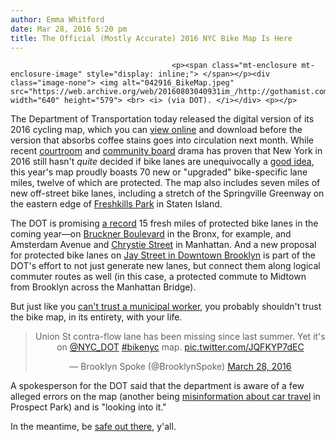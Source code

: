 ```yaml
---
author: Emma Whitford
date: Mar 28, 2016 5:20 pm
title: The Official (Mostly Accurate) 2016 NYC Bike Map Is Here 
---
```


	
										<p><span class="mt-enclosure mt-enclosure-image" style="display: inline;"> </span></p><div class="image-none"> <img alt="042916_BikeMap.jpeg" src="https://web.archive.org/web/20160803040931im_/http://gothamist.com/attachments/nyc_ewhitford/042916_BikeMap.jpeg" width="640" height="579"> <br> <i> (via DOT). </i></div> <p></p>

<p>The Department of Transportation today released the digital version of its 2016 cycling map, which you can <a href="https://web.archive.org/web/20160803040931/http://www.nyc.gov/html/dot/html/bicyclists/bikemaps.shtml">view online</a> and download before the version that absorbs coffee stains goes into circulation next month. While recent <a href="https://web.archive.org/web/20160803040931/http://gothamist.com/2016/03/15/judge_revives_prospect_park_west_bi.php">courtroom</a> and <a href="https://web.archive.org/web/20160803040931/http://gothamist.com/2016/02/03/amsterdam_ave_bike_lane.php">community board</a> drama has proven that New York in 2016 still hasn&apos;t <em>quite</em> decided if bike lanes are unequivocally a <a href="https://web.archive.org/web/20160803040931/http://gothamist.com/2015/09/22/measured_bike_lane_feedback.php">good idea</a>, this year&apos;s map proudly boasts 70 new or &quot;upgraded&quot; bike-specific lane miles, twelve of which are protected. The map also includes seven miles of new off-street bike lanes, including a stretch of the Springville Greenway on the eastern edge of <a href="https://web.archive.org/web/20160803040931/http://gothamist.com/2015/07/28/freshkills_dump_now_park.php">Freshkills Park</a> in Staten Island. </p>

<p>The DOT is promising <a href="https://web.archive.org/web/20160803040931/http://gothamist.com/2016/03/10/protected_bike_lanes.php">a record</a> 15 fresh miles of protected bike lanes in the coming year&#x2014;on <a href="https://web.archive.org/web/20160803040931/http://www.streetsblog.org/2015/03/13/cb-2-panel-signs-off-on-dot-proposal-for-bruckner-blvd-protected-bikeway/">Bruckner Boulevard</a> in the Bronx, for example, and Amsterdam Avenue and <a href="https://web.archive.org/web/20160803040931/http://gothamist.com/2016/03/07/bike_lane_chrystie_street.php">Chrystie Street</a> in Manhattan. And a new proposal for protected bike lanes on <a href="https://web.archive.org/web/20160803040931/http://gothamist.com/2016/03/16/bike_lanes_brooklyn.php">Jay Street in Downtown Brooklyn</a> is part of the DOT&apos;s effort to not just generate new lanes, but connect them along logical commuter routes as well (in this case, a protected commute to Midtown from Brooklyn across the Manhattan Bridge). </p>

<p>But just like you <a href="https://web.archive.org/web/20160803040931/https://twitter.com/placardabuse">can&apos;t trust a municipal worker</a>, you probably shouldn&apos;t trust the bike map, in its entirety, with your life. </p>

<center><blockquote class="twitter-tweet" data-lang="en"><p lang="en" dir="ltr">Union St contra-flow lane has been missing since last summer. Yet it&apos;s on <a href="https://web.archive.org/web/20160803040931/https://twitter.com/NYC_DOT">@NYC_DOT</a> <a href="https://web.archive.org/web/20160803040931/https://twitter.com/hashtag/bikenyc?src=hash">#bikenyc</a> map. <a href="https://web.archive.org/web/20160803040931/https://t.co/JQFKYP7dEC">pic.twitter.com/JQFKYP7dEC</a></p>&#x2014; Brooklyn Spoke (@BrooklynSpoke) <a href="https://web.archive.org/web/20160803040931/https://twitter.com/BrooklynSpoke/status/714531090925490181">March 28, 2016</a></blockquote>
<script async src="//web.archive.org/web/20160803040931js_/http://platform.twitter.com/widgets.js" charset="utf-8"></script></center>

<p>A spokesperson for the DOT said that the department is aware of a few alleged errors on the map (another being <a href="https://web.archive.org/web/20160803040931/https://twitter.com/BrooklynSpoke/status/714518345266151425">misinformation about car travel</a> in Prospect Park) and is &quot;looking into it.&quot; </p>

<p>In the meantime, be <a href="https://web.archive.org/web/20160803040931/http://gothamist.com/2015/09/16/bike_lane_block_map.php">safe out there</a>, y&apos;all. </p>					
										
									
				